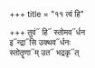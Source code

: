 +++
title = "११ त्वं हि"

+++
तुवं᳓ हि᳓ स्तोमव᳓र्धन  
इ᳓न्द्रा᳓सि उक्थव᳓र्धनः  
स्तोतॄणा᳓म् उत᳓ भद्रकृ᳓त्